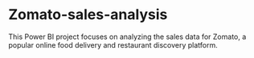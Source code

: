 # Zomato-sales-analysis
This Power BI project focuses on analyzing the sales data for Zomato, a popular online food delivery and restaurant discovery platform. 
